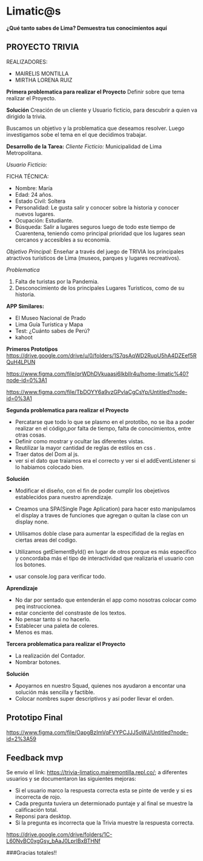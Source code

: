 # Limatic@s
**¿Qué tanto sabes de Lima?
Demuestra tus conocimientos aquí**

## PROYECTO  TRIVIA

REALIZADORES:

+ MAIRELIS MONTILLA
+ MIRTHA LORENA RUIZ

**Primera problematica para realizar el Proyecto**
Definir sobre que tema realizar el Proyecto.

**Solución** 
Creación de un cliente y Usuario ficticio, para descubrir a quien va dirigido la trivia.

Buscamos un objetivo y la problematica que deseamos resolver.
Luego investigamos sobe el tema en el que decidimos trabajar.

**Desarrollo de la Tarea:**
*Cliente Ficticio:*
Municipalidad de Lima Metropolitana. 

*Usuario Ficticio:*

FICHA TÉCNICA:
+ Nombre: María
+ Edad: 24 años.
+ Estado Civil: Soltera
+ Personalidad: Le gusta salir y conocer sobre  la historia y conocer nuevos lugares. 
+ Ocupación: Estudiante.
+ Búsqueda: Salir  a lugares seguros luego de todo este tiempo de Cuarentena, teniendo como principal prioridad que los lugares sean cercanos y accesibles a su economía.

*Objetivo Principal:* 
Enseñar a través del juego de TRIVIA los principales atractivos turísticos de Lima (museos, parques y lugares recreativos). 


*Problematica*
1. Falta de turistas por la Pandemia.
2. Desconocimiento de los principales Lugares Turisticos, como de su historia.

**APP Similares:**
- El Museo Nacional de Prado 
- Lima Guía Turística y Mapa
- Test: ¿Cuánto sabes de Perú?
- kahoot

**Primeros Prototipos**
<https://drive.google.com/drive/u/0/folders/1S7qsAqWD2RupU5hA4DZEef5RQuH4LPUN>

<https://www.figma.com/file/qrWDhDVkuaasi6IkbIlr4u/home-limatic%40?node-id=0%3A1>

<https://www.figma.com/file/TbDOYY6a9vzGPvlaCgCsYp/Untitled?node-id=0%3A1>

**Segunda problematica para realizar el Proyecto**
+ Percatarse que todo lo que se plasmo en el prototibo, no se iba a poder realizar en el código,por falta de tiempo, falta de conocimientos, entre otras cosas.
+ Definir como mostrar y ocultar las diferentes vistas.
+ Reutilizar la mayor cantidad de reglas de estilos en css .
+ Traer datos del Dom al js.
+ ver si el dato que traiamos era el correcto y ver si el addEventListener si lo habiamos colocado bien.

**Solución** 
+ Modificar el diseño, con el fin de poder cumplir los obejetivos establecidos para nuestro aprendizaje.

+ Creamos una SPA(Single Page Aplication) para hacer esto manipulamos el display a traves de funciones que agregan o quitan la clase con un display none.

+ Utilisamos doble clase para aumentar la especifidad de la reglas en ciertas areas del codigo.
+  Utilizamos getElementById() en lugar de otros porque es más especifico y concordaba más el tipo de interactividad que realizaria el usuario con los botones.
+ usar console.log para verificar todo.


**Aprendizaje**
+ No dar por sentado que entenderán el app como nosotras colocar como peq instruccionea.
+ estar conciente del constraste de los textos.
+ No pensar tanto si no hacerlo.
+ Establecer una paleta de coleres.
+ Menos es mas.

**Tercera problematica para realizar el Proyecto**
+ La realización del Contador.
+ Nombrar botones.

**Solución**
+ Apoyarnos en nuestro Squad, quienes nos ayudaron a encontar una solución más sencilla y factible.
+ Colocar nombres super descriptivos y así poder llevar el orden.

## Prototipo Final
<https://www.figma.com/file/OapgBzImVqFVYPCJJJ5oWJ/Untitled?node-id=2%3A59>

 
## Feedback mvp
 Se envio el link: https://trivia-limatico.mairemontilla.repl.co/;
 a diferentes usuarios y se documentaron las siguientes mejoras:
+ Si el usuario marco la respuesta correcta esta se pinte de verde y si es incorrecta de rojo.
+ Cada pregunta tuviera un determionado puntaje y al final se muestre la calificación total.
+ Reponsi para desktop.
+ Si la pregunta es incorrecta que la Trivia muestre la respuesta correcta.



 <https://drive.google.com/drive/folders/1C-L60NvBC0xgGsy_bAaJ0LprIBxBTHNf>


###Gracias totales!!




 







	



